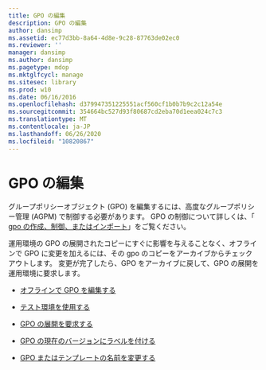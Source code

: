 ```yaml
---
title: GPO の編集
description: GPO の編集
author: dansimp
ms.assetid: ec77d3bb-8a64-4d8e-9c28-87763de02ec0
ms.reviewer: ''
manager: dansimp
ms.author: dansimp
ms.pagetype: mdop
ms.mktglfcycl: manage
ms.sitesec: library
ms.prod: w10
ms.date: 06/16/2016
ms.openlocfilehash: d379947351225551acf560cf1b0b7b9c2c12a54e
ms.sourcegitcommit: 354664bc527d93f80687cd2eba70d1eea024c7c3
ms.translationtype: MT
ms.contentlocale: ja-JP
ms.lasthandoff: 06/26/2020
ms.locfileid: "10820867"
---
```

# GPO の編集


グループポリシーオブジェクト (GPO) を編集するには、高度なグループポリシー管理 (AGPM) で制御する必要があります。 GPO の制御について詳しくは、「 [gpo の作成、制御、またはインポート](creating-controlling-or-importing-a-gpo-editor.md)」をご覧ください。

運用環境の GPO の展開されたコピーにすぐに影響を与えることなく、オフラインで GPO に変更を加えるには、その gpo のコピーをアーカイブからチェックアウトします。 変更が完了したら、GPO をアーカイブに戻して、GPO の展開を運用環境に要求します。

-   [オフラインで GPO を編集する](edit-a-gpo-offline.md)

-   [テスト環境を使用する](use-a-test-environment.md)

-   [GPO の展開を要求する](request-deployment-of-a-gpo.md)

-   [GPO の現在のバージョンにラベルを付ける](label-the-current-version-of-a-gpo.md)

-   [GPO またはテンプレートの名前を変更する](rename-a-gpo-or-template.md)

 

 





